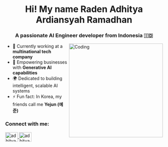 <h1 align="center">Hi! My name Raden <b>Adhit</b>ya Ardiansyah Ramadhan</h1>
<h3 align="center">A passionate AI Engineer developer from Indonesia 🇮🇩</h3>
<img align="right" alt="Coding" width="300" src="https://miro.medium.com/max/1360/1*nWQ_U5NKEfNeGCTfh_2-Mw.gif">

- 🔭 Currently working at a **multinational tech company**  
- 🤖 Empowering businesses with **Generative AI capabilities**  
- 🌍 Dedicated to building intelligent, scalable AI systems  
- ⚡ Fun fact: In Korea, my friends call me **Yejun (예준)** 

<h3 align="left">Connect with me:</h3>
<p align="left">
  <a href="https://adhityaraar.github.io/" target="_blank">
    <img align="center" src="https://cdn.jsdelivr.net/gh/twitter/twemoji@14.0.2/assets/svg/1f4ac.svg" alt="adhityaraar.github.io" height="30" width="40" />
  </a>
  <a href="https://linkedin.com/in/adhityaraar" target="_blank">
    <img align="center" src="https://raw.githubusercontent.com/rahuldkjain/github-profile-readme-generator/master/src/images/icons/Social/linked-in-alt.svg" alt="adhityaraar" height="30" width="40" />
  </a>
</p>
